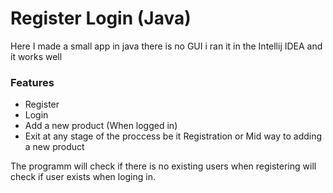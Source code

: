 # Register Login (Java)
Here I made a small app in java there is no GUI i ran it in the Intellij IDEA and it works well

### Features
- Register
- Login
- Add a new product (When logged in)
- Exit at any stage of the proccess be it Registration or Mid way to adding a new product

The programm will check if there is no existing users when registering
will check if user exists when loging in.
